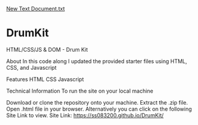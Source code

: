 [New Text Document.txt](https://github.com/ss083200/DrumKit/files/11584719/New.Text.Document.txt)

# DrumKit
HTML/CSS/JS & DOM - Drum Kit 


About
In this code along I updated the provided starter files using HTML, CSS, and Javascript


Features
 HTML
 CSS
 Javascript


Technical Information
To run the site on your local machine

Download or clone the repository onto your machine.
Extract the .zip file.
Open .html file in your browser.
Alternatively you can click on the following Site Link to view.
Site Link:  https://ss083200.github.io/DrumKit/
